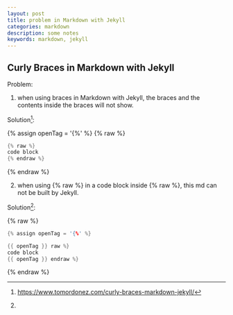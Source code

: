 ```yaml
---
layout: post
title: problem in Markdown with Jekyll
categories: markdown
description: some notes
keywords: markdown, jekyll
---
```


## Curly Braces in Markdown with Jekyll

Problem:

1. when using braces in Markdown with Jekyll, the braces and the contents inside the braces will not show.

Solution[^1]:

{% assign openTag = '{%' %}
{% raw %}

```cpp
{% raw %}
code block
{% endraw %}
```

{% endraw %}

2. when using {% raw %} in a code block inside {% raw %}, this md can not be built by Jekyll.

Solution[^2]:

{% raw %}

```cpp
{% assign openTag = '{%' %}

{{ openTag }} raw %}
code block
{{ openTag }} endraw %}
```

{% endraw %}

[^1]:<https://www.tomordonez.com/curly-braces-markdown-jekyll/>
[^2]: